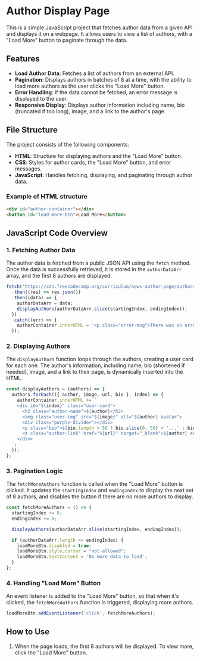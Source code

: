 # Author Display Page

This is a simple JavaScript project that fetches author data from a given API and displays it on a webpage. It allows users to view a list of authors, with a "Load More" button to paginate through the data.

## Features
- **Load Author Data**: Fetches a list of authors from an external API.
- **Pagination**: Displays authors in batches of 8 at a time, with the ability to load more authors as the user clicks the "Load More" button.
- **Error Handling**: If the data cannot be fetched, an error message is displayed to the user.
- **Responsive Display**: Displays author information including name, bio (truncated if too long), image, and a link to the author's page.

## File Structure

The project consists of the following components:

- **HTML**: Structure for displaying authors and the "Load More" button.
- **CSS**: Styles for author cards, the "Load More" button, and error messages.
- **JavaScript**: Handles fetching, displaying, and paginating through author data.

### Example of HTML structure

```html
<div id="author-container"></div>
<button id="load-more-btn">Load More</button>
```

## JavaScript Code Overview

### 1. **Fetching Author Data**
The author data is fetched from a public JSON API using the `fetch` method. Once the data is successfully retrieved, it is stored in the `authorDataArr` array, and the first 8 authors are displayed.

```javascript
fetch('https://cdn.freecodecamp.org/curriculum/news-author-page/authors.json')
  .then((res) => res.json())  
  .then((data) => {
    authorDataArr = data;
    displayAuthors(authorDataArr.slice(startingIndex, endingIndex));
  })
  .catch((err) => {
    authorContainer.innerHTML = '<p class="error-msg">There was an error loading the authors</p>';
  });
```

### 2. **Displaying Authors**
The `displayAuthors` function loops through the authors, creating a user card for each one. The author's information, including name, bio (shortened if needed), image, and a link to their page, is dynamically inserted into the HTML.

```javascript
const displayAuthors = (authors) => {
  authors.forEach(({ author, image, url, bio }, index) => {
    authorContainer.innerHTML += `  
    <div id="${index}" class="user-card">
      <h2 class="author-name">${author}</h2>
      <img class="user-img" src="${image}" alt="${author} avatar">
      <div class="purple-divider"></div>
      <p class="bio">${bio.length > 50 ? bio.slice(0, 50) + '...' : bio}</p>
      <a class="author-link" href="${url}" target="_blank">${author} author page</a>
    </div>
  `;
  });
};
```

### 3. **Pagination Logic**
The `fetchMoreAuthors` function is called when the "Load More" button is clicked. It updates the `startingIndex` and `endingIndex` to display the next set of 8 authors, and disables the button if there are no more authors to display.

```javascript
const fetchMoreAuthors = () => {
  startingIndex += 8;
  endingIndex += 8;

  displayAuthors(authorDataArr.slice(startingIndex, endingIndex));

  if (authorDataArr.length <= endingIndex) {
    loadMoreBtn.disabled = true;
    loadMoreBtn.style.cursor = "not-allowed";
    loadMoreBtn.textContent = 'No more data to load';
  }
};
```

### 4. **Handling "Load More" Button**
An event listener is added to the "Load More" button, so that when it's clicked, the `fetchMoreAuthors` function is triggered, displaying more authors.

```javascript
loadMoreBtn.addEventListener('click', fetchMoreAuthors);
```

## How to Use
1. When the page loads, the first 8 authors will be displayed. To view more, click the "Load More" button.
